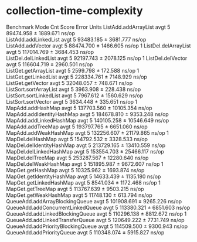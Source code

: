 # collection-time-complexity

Benchmark                          Mode  Cnt       Score      Error   Units
ListAdd.addArrayList               avgt    5   89474.958 ± 1889.671   ns/op  
ListAdd.addLinkedList              avgt    5   93483.185 ± 3681.777   ns/op  
ListAdd.addVector                  avgt    5   88474.700 ± 1466.605   ns/op  1
ListDel.delArrayList               avgt    5  117014.769 ± 3684.453   ns/op  
ListDel.delLinkedList              avgt    5   92197.743 ± 2078.125   ns/op  1
ListDel.delVector                  avgt    5  116604.719 ± 2960.501   ns/op  
ListGet.getArrayList               avgt    5    2599.798 ±  172.588   ns/op  1
ListGet.getLinkedList              avgt    5  228334.761 ± 7148.929   ns/op  
ListGet.getVector                  avgt    5   32048.057 ±  748.671   ns/op  
ListSort.sortArrayList             avgt    5    3963.908 ±  228.438   ns/op  
ListSort.sortLinkedList            avgt    5    7967.612 ± 1560.629   ns/op  
ListSort.sortVector                avgt    5    3634.448 ±  335.651   ns/op  1
MapAdd.addHashMap         	       avgt    5  137703.560 ± 10105.354  ns/op  
MapAdd.addIdentityHashMap 	       avgt    5  184678.810 ±  9353.248  ns/op  
MapAdd.addLinkedHashMap   	       avgt    5  140105.258 ± 10546.649  ns/op  
MapAdd.addTreeMap         	       avgt    5  193797.765 ±  6651.060  ns/op  
MapAdd.addWeakHashMap     	       avgt    5  132256.607 ± 21179.865  ns/op  1
MapDel.delHashMap         	       avgt    5  154792.532 ±  3328.533  ns/op
MapDel.delIdentityHashMap 	       avgt    5  213729.165 ± 13410.559  ns/op
MapDel.delLinkedHashMap   	       avgt    5  153554.703 ± 25466.117  ns/op
MapDel.delTreeMap         	       avgt    5  253287.567 ± 12280.640  ns/op
MapDel.delWeakHashMap     	       avgt    5  151895.987 ±  9672.607  ns/op  1
MapGet.getHashMap         	       avgt    5   10325.962 ± 1693.874   ns/op
MapGet.getIdentityHashMap 	       avgt    5   14633.439 ± 1135.180   ns/op
MapGet.getLinkedHashMap   	       avgt    5    8541.034 ± 1172.468   ns/op  1
MapGet.getTreeMap         	       avgt    5  113767.639 ± 9503.215   ns/op
MapGet.getWeakHashMap     	       avgt    5   11748.130 ±  613.794   ns/op
QueueAdd.addArrayBlockingQueue     avgt    5  101908.691 ± 9265.226   ns/op
QueueAdd.addConcurrentLinkedQueue  avgt    5  113380.321 ± 6851.603   ns/op
QueueAdd.addLinkedBlockingQueue    avgt    5  110296.138 ± 8812.672   ns/op  1
QueueAdd.addLinkedTransferQueue    avgt    5  120649.222 ± 7731.749   ns/op
QueueAdd.addPriorityBlockingQueue  avgt    5  114509.500 ± 9300.943   ns/op
QueueAdd.addPriorityQueue          avgt    5  110348.074 ± 5915.827   ns/op